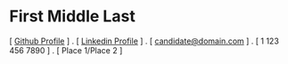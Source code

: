 First Middle Last
=====



[ [Github Profile](github.com) ] .  [ [Linkedin Profile](linkedin.com) ] . [ candidate@domain.com ] . [ 1 123 456 7890 ] . [ Place 1/Place 2 ]

